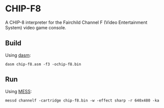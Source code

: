 # CHIP-F8

A CHIP-8 interpreter for the Fairchild Channel F (Video Entertainment System) video game console.

## Build

Using [dasm](https://dasm-assembler.github.io/):

    dasm chip-f8.asm -f3 -ochip-f8.bin

## Run

Using [MESS](http://mess.redump.net/):

    messd channelf -cartridge chip-f8.bin -w -effect sharp -r 640x480 -ka

